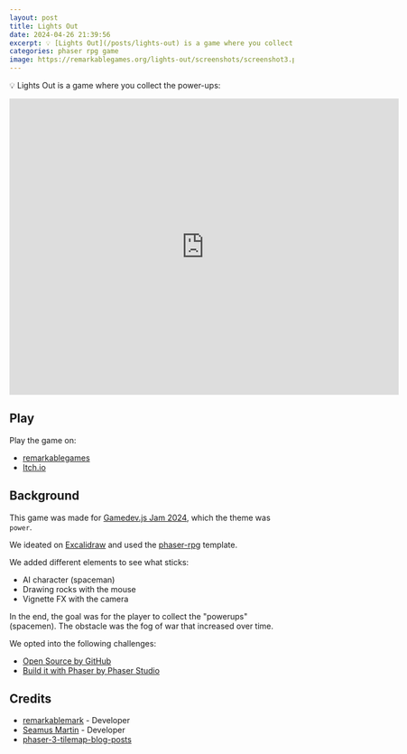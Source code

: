 ```yaml
---
layout: post
title: Lights Out
date: 2024-04-26 21:39:56
excerpt: 💡 [Lights Out](/posts/lights-out) is a game where you collect the power-ups.
categories: phaser rpg game
image: https://remarkablegames.org/lights-out/screenshots/screenshot3.png
---
```


💡 Lights Out is a game where you collect the power-ups:

<iframe src="https://remarkablegames.org/lights-out/" frameBorder="0" width="690" height="525" style="display: block; margin: 0 auto;"></iframe>

## Play

Play the game on:

- [remarkablegames](https://remarkablegames.org/lights-out/)
- [Itch.io](https://remarkablegames.itch.io/lights-out)

## Background

This game was made for [Gamedev.js Jam 2024](https://itch.io/jam/gamedevjs-2024), which the theme was `power`.

We ideated on [Excalidraw](https://excalidraw.com/#json=kdRfqSm9UoL0cEQ8MPRNo,mMrxHx-OPwRogYySd-1PqQ) and used the [phaser-rpg](https://github.com/remarkablegames/phaser-rpg) template.

We added different elements to see what sticks:

- AI character (spaceman)
- Drawing rocks with the mouse
- Vignette FX with the camera

In the end, the goal was for the player to collect the "powerups" (spacemen). The obstacle was the fog of war that increased over time.

We opted into the following challenges:

- [Open Source by GitHub](https://gamedevjs.com/jam/2024/#challenge-opensource)
- [Build it with Phaser by Phaser Studio](https://gamedevjs.com/jam/2024/#challenge-phaser)

## Credits

- [remarkablemark](https://github.com/remarkablemark) - Developer
- [Seamus Martin](https://github.com/spmartin823) - Developer
- [phaser-3-tilemap-blog-posts](https://github.com/mikewesthad/phaser-3-tilemap-blog-posts)
